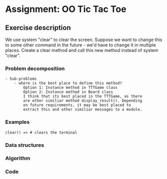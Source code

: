 # Assignment: OO Tic Tac Toe

## Exercise description
We use system "clear" to clear the screen. Suppose we want to change this to some other command in the future - we'd have to change it in multiple places. Create a clear method and call this new method instead of system "clear".

### Problem decomposition
	- Sub-problems
		- where is the best place to define this method?
			Option 1: Instance method in TTTGame class
			Option 2: Instance method in Board class
			I think that its best placed in the TTTGame, as there
			are other similiar method display_result(). Depending
			on future requirements, it may be best placed to
			extract this and other similiar messages to a module.
### Examples
	clear() => # clears the terminal
### Data structures
### Algorithm
### Code
